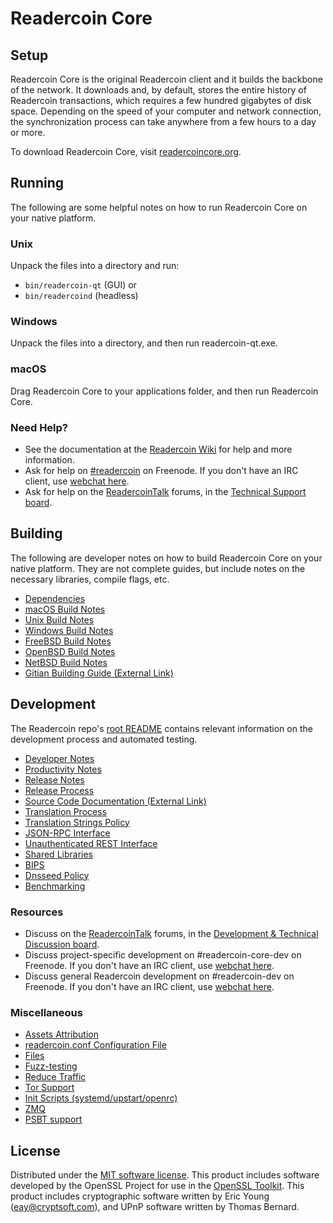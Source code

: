 Readercoin Core
=============

Setup
---------------------
Readercoin Core is the original Readercoin client and it builds the backbone of the network. It downloads and, by default, stores the entire history of Readercoin transactions, which requires a few hundred gigabytes of disk space. Depending on the speed of your computer and network connection, the synchronization process can take anywhere from a few hours to a day or more.

To download Readercoin Core, visit [readercoincore.org](https://readercoincore.org/en/download/).

Running
---------------------
The following are some helpful notes on how to run Readercoin Core on your native platform.

### Unix

Unpack the files into a directory and run:

- `bin/readercoin-qt` (GUI) or
- `bin/readercoind` (headless)

### Windows

Unpack the files into a directory, and then run readercoin-qt.exe.

### macOS

Drag Readercoin Core to your applications folder, and then run Readercoin Core.

### Need Help?

* See the documentation at the [Readercoin Wiki](https://en.readercoin.it/wiki/Main_Page)
for help and more information.
* Ask for help on [#readercoin](http://webchat.freenode.net?channels=readercoin) on Freenode. If you don't have an IRC client, use [webchat here](http://webchat.freenode.net?channels=readercoin).
* Ask for help on the [ReadercoinTalk](https://readercointalk.org/) forums, in the [Technical Support board](https://readercointalk.org/index.php?board=4.0).

Building
---------------------
The following are developer notes on how to build Readercoin Core on your native platform. They are not complete guides, but include notes on the necessary libraries, compile flags, etc.

- [Dependencies](dependencies.md)
- [macOS Build Notes](build-osx.md)
- [Unix Build Notes](build-unix.md)
- [Windows Build Notes](build-windows.md)
- [FreeBSD Build Notes](build-freebsd.md)
- [OpenBSD Build Notes](build-openbsd.md)
- [NetBSD Build Notes](build-netbsd.md)
- [Gitian Building Guide (External Link)](https://github.com/readercoin-core/docs/blob/master/gitian-building.md)

Development
---------------------
The Readercoin repo's [root README](/README.md) contains relevant information on the development process and automated testing.

- [Developer Notes](developer-notes.md)
- [Productivity Notes](productivity.md)
- [Release Notes](release-notes.md)
- [Release Process](release-process.md)
- [Source Code Documentation (External Link)](https://dev.visucore.com/readercoin/doxygen/)
- [Translation Process](translation_process.md)
- [Translation Strings Policy](translation_strings_policy.md)
- [JSON-RPC Interface](JSON-RPC-interface.md)
- [Unauthenticated REST Interface](REST-interface.md)
- [Shared Libraries](shared-libraries.md)
- [BIPS](bips.md)
- [Dnsseed Policy](dnsseed-policy.md)
- [Benchmarking](benchmarking.md)

### Resources
* Discuss on the [ReadercoinTalk](https://readercointalk.org/) forums, in the [Development & Technical Discussion board](https://readercointalk.org/index.php?board=6.0).
* Discuss project-specific development on #readercoin-core-dev on Freenode. If you don't have an IRC client, use [webchat here](http://webchat.freenode.net/?channels=readercoin-core-dev).
* Discuss general Readercoin development on #readercoin-dev on Freenode. If you don't have an IRC client, use [webchat here](http://webchat.freenode.net/?channels=readercoin-dev).

### Miscellaneous
- [Assets Attribution](assets-attribution.md)
- [readercoin.conf Configuration File](readercoin-conf.md)
- [Files](files.md)
- [Fuzz-testing](fuzzing.md)
- [Reduce Traffic](reduce-traffic.md)
- [Tor Support](tor.md)
- [Init Scripts (systemd/upstart/openrc)](init.md)
- [ZMQ](zmq.md)
- [PSBT support](psbt.md)

License
---------------------
Distributed under the [MIT software license](/COPYING).
This product includes software developed by the OpenSSL Project for use in the [OpenSSL Toolkit](https://www.openssl.org/). This product includes
cryptographic software written by Eric Young ([eay@cryptsoft.com](mailto:eay@cryptsoft.com)), and UPnP software written by Thomas Bernard.

